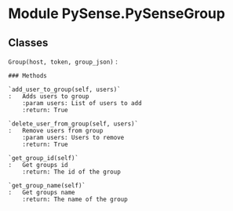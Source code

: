 Module PySense.PySenseGroup
===========================

Classes
-------

`Group(host, token, group_json)`
:   

    ### Methods

    `add_user_to_group(self, users)`
    :   Adds users to group
        :param users: List of users to add
        :return: True

    `delete_user_from_group(self, users)`
    :   Remove users from group
        :param users: Users to remove
        :return: True

    `get_group_id(self)`
    :   Get groups id
        :return: The id of the group

    `get_group_name(self)`
    :   Get groups name
        :return: The name of the group